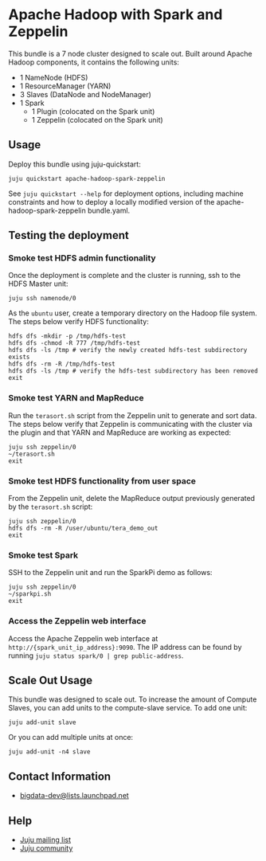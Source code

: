# Apache Hadoop with Spark and Zeppelin

This bundle is a 7 node cluster designed to scale out. Built around Apache
Hadoop components, it contains the following units:

* 1 NameNode (HDFS)
* 1 ResourceManager (YARN)
* 3 Slaves (DataNode and NodeManager)
* 1 Spark
  - 1 Plugin (colocated on the Spark unit)
  - 1 Zeppelin (colocated on the Spark unit)


## Usage

Deploy this bundle using juju-quickstart:

    juju quickstart apache-hadoop-spark-zeppelin

See `juju quickstart --help` for deployment options, including machine
constraints and how to deploy a locally modified version of the
apache-hadoop-spark-zeppelin bundle.yaml.


## Testing the deployment

### Smoke test HDFS admin functionality

Once the deployment is complete and the cluster is running, ssh to the HDFS
Master unit:

    juju ssh namenode/0

As the `ubuntu` user, create a temporary directory on the Hadoop file system.
The steps below verify HDFS functionality:

    hdfs dfs -mkdir -p /tmp/hdfs-test
    hdfs dfs -chmod -R 777 /tmp/hdfs-test
    hdfs dfs -ls /tmp # verify the newly created hdfs-test subdirectory exists
    hdfs dfs -rm -R /tmp/hdfs-test
    hdfs dfs -ls /tmp # verify the hdfs-test subdirectory has been removed
    exit


### Smoke test YARN and MapReduce

Run the `terasort.sh` script from the Zeppelin unit to generate and sort data. The
steps below verify that Zeppelin is communicating with the cluster via the plugin
and that YARN and MapReduce are working as expected:

    juju ssh zeppelin/0
    ~/terasort.sh
    exit


### Smoke test HDFS functionality from user space

From the Zeppelin unit, delete the MapReduce output previously generated by the
`terasort.sh` script:

    juju ssh zeppelin/0
    hdfs dfs -rm -R /user/ubuntu/tera_demo_out
    exit


### Smoke test Spark

SSH to the Zeppelin unit and run the SparkPi demo as follows:

    juju ssh zeppelin/0
    ~/sparkpi.sh
    exit


### Access the Zeppelin web interface

Access the Apache Zeppelin web interface at
`http://{spark_unit_ip_address}:9090`. The IP address can be found by running
`juju status spark/0 | grep public-address`.


## Scale Out Usage

This bundle was designed to scale out. To increase the amount of Compute
Slaves, you can add units to the compute-slave service. To add one unit:

    juju add-unit slave

Or you can add multiple units at once:

    juju add-unit -n4 slave


## Contact Information

- <bigdata-dev@lists.launchpad.net>


## Help

- [Juju mailing list](https://lists.ubuntu.com/mailman/listinfo/juju)
- [Juju community](https://jujucharms.com/community)
